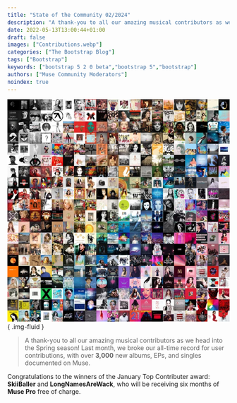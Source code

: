 ```yaml
---
title: "State of the Community 02/2024"
description: "A thank-you to all our amazing musical contributors as we head into the Spring season!"
date: 2022-05-13T13:00:44+01:00
draft: false
images: ["Contributions.webp"]
categories: ["The Bootstrap Blog"]
tags: ["Bootstrap"]
keywords: ["bootstrap 5 2 0 beta","bootstrap 5","bootstrap"]
authors: ["Muse Community Moderators"]
noindex: true
---
```


![Bootstrap 5 2 0 Beta](Contributions.webp)
{ .img-fluid }

> A thank-you to all our amazing musical contributors as we head into the Spring season! Last month, we broke our all-time record for user contributions, with over **3,000** new albums, EPs, and singles documented on Muse. 

Congratulations to the winners of the January Top Contributer award: **SkiiBaller** and **LongNamesAreWack**, who will be receiving six months of **Muse Pro** free of charge.